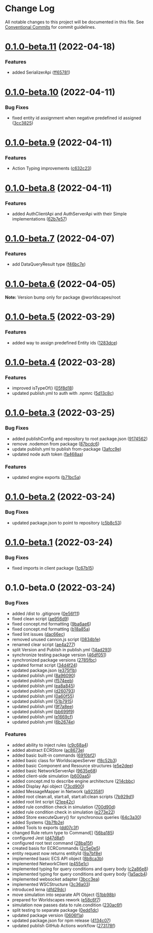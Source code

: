 # Change Log

All notable changes to this project will be documented in this file.
See [Conventional Commits](https://conventionalcommits.org) for commit guidelines.

# [0.1.0-beta.11](https://github.com/worldscapes/engine/compare/v0.1.0-beta.10...v0.1.0-beta.11) (2022-04-18)


### Features

* added SerializerApi ([ff65781](https://github.com/worldscapes/engine/commit/ff65781e037141c0945681a1e12dc63d4c2d39d1))





# [0.1.0-beta.10](https://github.com/worldscapes/engine/compare/v0.1.0-beta.9...v0.1.0-beta.10) (2022-04-11)


### Bug Fixes

* fixed entity id assignment when negative predefined id assigned ([3cc3825](https://github.com/worldscapes/engine/commit/3cc3825e53b23b21364dd2dc9075b6ea50302225))





# [0.1.0-beta.9](https://github.com/worldscapes/engine/compare/v0.1.0-beta.8...v0.1.0-beta.9) (2022-04-11)


### Features

* Action Typing improvements ([c632c23](https://github.com/worldscapes/engine/commit/c632c2304192cc0772f0b902dc370341617488d4))





# [0.1.0-beta.8](https://github.com/worldscapes/engine/compare/v0.1.0-beta.7...v0.1.0-beta.8) (2022-04-11)


### Features

* added AuthClientApi and AuthServerApi with their Simple implementations ([62b7e57](https://github.com/worldscapes/engine/commit/62b7e57f5dbd2c655874aba0422f2c91bea450f8))





# [0.1.0-beta.7](https://github.com/worldscapes/engine/compare/v0.1.0-beta.6...v0.1.0-beta.7) (2022-04-07)


### Features

* add DataQueryResult type ([f46bc7e](https://github.com/worldscapes/engine/commit/f46bc7e80174029b3442810d8936631b1ac3aa47))





# [0.1.0-beta.6](https://github.com/worldscapes/engine/compare/v0.1.0-beta.5...v0.1.0-beta.6) (2022-04-05)

**Note:** Version bump only for package @worldscapes/root





# [0.1.0-beta.5](https://github.com/worldscapes/engine/compare/v0.1.0-beta.4...v0.1.0-beta.5) (2022-03-29)


### Features

* added way to assign predefined Entity ids ([1283dce](https://github.com/worldscapes/engine/commit/1283dceaebca44796206f25c70cd278abe3c2276))





# [0.1.0-beta.4](https://github.com/worldscapes/engine/compare/v0.1.0-beta.3...v0.1.0-beta.4) (2022-03-28)


### Features

* improved isTypeOf() ([05f8d18](https://github.com/worldscapes/engine/commit/05f8d182891bbd576913dee093b50d0a15408953))
* updated publish.yml to auth with .npmrc ([5d13c8c](https://github.com/worldscapes/engine/commit/5d13c8c6da266240459a15fb1bee748ac301c933))





# [0.1.0-beta.3](https://github.com/worldscapes/engine/compare/v0.1.0-beta.2...v0.1.0-beta.3) (2022-03-25)


### Bug Fixes

* added publishConfig and repository to root package.json ([9174562](https://github.com/worldscapes/engine/commit/91745629ca83bd24043bff4009e2403da0c1bdd8))
* remove .nodemon from package ([87bcdc6](https://github.com/worldscapes/engine/commit/87bcdc6a0393f679329eb0688ef2f97c97d138b7))
* update publish.yml to publish from-package ([3afcc9e](https://github.com/worldscapes/engine/commit/3afcc9efa84668d4868b161c8d6aee21f9399581))
* updated node auth token ([fa468aa](https://github.com/worldscapes/engine/commit/fa468aa97f80eeb560b548ac25a4d8a533ac2746))


### Features

* updated engine exports ([b71bc5a](https://github.com/worldscapes/engine/commit/b71bc5a96f65f9117d8f521c7ef32fe8f8449787))





# [0.1.0-beta.2](https://github.com/worldscapes/engine/compare/v0.1.0-beta.1...v0.1.0-beta.2) (2022-03-24)


### Bug Fixes

* updated package.json to point to repository ([c5b8c53](https://github.com/worldscapes/engine/commit/c5b8c53bdb940e2a359140bc4ccbbc3f38dfb7c6))





# [0.1.0-beta.1](https://github.com/worldscapes/engine/compare/v0.1.0-beta.0...v0.1.0-beta.1) (2022-03-24)


### Bug Fixes

* fixed imports in client package ([1c67b15](https://github.com/worldscapes/engine/commit/1c67b152c6c33adf964e4f353651fe081acc19ba))





# 0.1.0-beta.0 (2022-03-24)


### Bug Fixes

* added /dist to .gitignore ([0e56f11](https://github.com/worldscapes/engine/commit/0e56f1146ae2fdf13b79c09dba7f57ce466dcaed))
* fixed clean script ([ae956d9](https://github.com/worldscapes/engine/commit/ae956d998041ca953cbbbc3373b2d0604196c2b4))
* fixed concept.md formatting ([9ba6ae6](https://github.com/worldscapes/engine/commit/9ba6ae6b2058dca15db3838ccc48f7ef27e7e418))
* fixed concept.md formatting ([b18a85a](https://github.com/worldscapes/engine/commit/b18a85a63c8b9e6ecc2270532d3e1a749091eb47))
* fixed lint issues ([dac66ec](https://github.com/worldscapes/engine/commit/dac66ec21b2038bf5df64b446b87e7f23ae595c1))
* removed unused cannon.js script ([0834b1e](https://github.com/worldscapes/engine/commit/0834b1e776461407a4f9af8bf3b75769f6a1e22f))
* renamed clear script ([ae4a277](https://github.com/worldscapes/engine/commit/ae4a277272c716447a9f5d402611bdcae1435abf))
* split Version and Publish in publish.yml ([14ad293](https://github.com/worldscapes/engine/commit/14ad293cf78c30ed4ba5c20207a00c7f81158713))
* synchronize testing package version ([46df051](https://github.com/worldscapes/engine/commit/46df0516039a7ceb1bcbe1bd63fe4e98e6fd3946))
* synchronized package versions ([2785fbc](https://github.com/worldscapes/engine/commit/2785fbc524355b61ab211ffd75a9f908f1d47bbb))
* updated format script ([34d4f24](https://github.com/worldscapes/engine/commit/34d4f2400130b4fb693cf4c5e1e4bd126c03d335))
* updated package.json ([e375f1b](https://github.com/worldscapes/engine/commit/e375f1bb6240c5eb07cdd575ec148518b726d3fc))
* updated publish.yml ([8a96090](https://github.com/worldscapes/engine/commit/8a9609080e62452d869ba1c9a003d08b92a4008c))
* updated publish.yml ([f574eeb](https://github.com/worldscapes/engine/commit/f574eeba73b271e59a84edc9c0828655a4d491d2))
* updated publish.yml ([ea8a845](https://github.com/worldscapes/engine/commit/ea8a8457d4d4068eac44e687bac9be2f061f7caf))
* updated publish.yml ([d260793](https://github.com/worldscapes/engine/commit/d2607934b172bff30a931c68720294b2a1ff4777))
* updated publish.yml ([0a60f55](https://github.com/worldscapes/engine/commit/0a60f55d35a5acf11108eeddf367d495e76d9980))
* updated publish.yml ([51b7915](https://github.com/worldscapes/engine/commit/51b7915f72de50e250720fa4d97b51736bf1d3e4))
* updated publish.yml ([9f7a8ee](https://github.com/worldscapes/engine/commit/9f7a8eee1abf9ba809f0927f89565ba91caeb404))
* updated publish.yml ([bb699f9](https://github.com/worldscapes/engine/commit/bb699f9a2ec0f660e352c98d1a019f973b58c5b4))
* updated publish.yml ([e1669cf](https://github.com/worldscapes/engine/commit/e1669cf2fe91e931544cf434017e5d39444d9915))
* updated publish.yml ([6b2674e](https://github.com/worldscapes/engine/commit/6b2674eb8abdabf4010a1bb7c68ec80cf65ddced))


### Features

* added ability to inject rules ([c9c68a4](https://github.com/worldscapes/engine/commit/c9c68a4cc5b237596ad977cc4c18a42ad30d3052))
* added abstract ECRStore ([ac8673e](https://github.com/worldscapes/engine/commit/ac8673ec9717b88cbeacd028756237360437a387))
* added basic built-in commands ([6910bf2](https://github.com/worldscapes/engine/commit/6910bf286992fbad661a85d293a6436ea8126d25))
* added basic class for WorldscapesServer ([f8c52b3](https://github.com/worldscapes/engine/commit/f8c52b37a530998daaa15e8d9b74cd71ab6510d0))
* added basic Component and Resource structures ([e5e2dee](https://github.com/worldscapes/engine/commit/e5e2dee8d9738550724515742f410bfd35814832))
* added basic NetworkServerApi ([9635e68](https://github.com/worldscapes/engine/commit/9635e6895bdcc831207e1514097b7b3c156679bc))
* added client-side simulation ([b600aa5](https://github.com/worldscapes/engine/commit/b600aa5e8d265f2f923475a2ae5f97cdba7cb681))
* added concept.md to describe engine architecture ([214cbbc](https://github.com/worldscapes/engine/commit/214cbbcf24886598640a2c8ed5ca1021443e504a))
* added Display Api object ([73cd900](https://github.com/worldscapes/engine/commit/73cd900c619f3917122103378f4aa1bf98951ab1))
* added MessageMapper in Network ([a923581](https://github.com/worldscapes/engine/commit/a923581154b65a33831e003d1e96cf574ea52981))
* added root clean:all, start:all, start:all:clean scripts ([7b929d1](https://github.com/worldscapes/engine/commit/7b929d1508ddacae204f796b9d190d732be5727b))
* added root lint script ([21ee42c](https://github.com/worldscapes/engine/commit/21ee42c5e8d234678334237f1a6842abde0e28b3))
* added rule condition check in simulation ([700d90d](https://github.com/worldscapes/engine/commit/700d90d282e0babd67a601f6754a7bcb339d04ed))
* added rule condition check in simulation ([e273e22](https://github.com/worldscapes/engine/commit/e273e220889fac7cb3ff2b11f1fbefe93d819a65))
* added Store executeQuery() for synchronous queries ([64c3a30](https://github.com/worldscapes/engine/commit/64c3a30caa689c1a18e9ecbd85dbfea535ad33cd))
* added Systems ([3b7fb2e](https://github.com/worldscapes/engine/commit/3b7fb2e9629b85e9467ffd6254262c2ac150fcfd))
* added Tools to exports ([dd07c3f](https://github.com/worldscapes/engine/commit/dd07c3f3e41bc7d204e43441a725c76acc23a475))
* changed Rule return type to Command[] ([56ba185](https://github.com/worldscapes/engine/commit/56ba185b8af6006743323debe73533f345277a1e))
* configured Jest ([d47d8af](https://github.com/worldscapes/engine/commit/d47d8af3ed1e9ef64e42aa095d3d647213449b14))
* configured root test command ([28ba15f](https://github.com/worldscapes/engine/commit/28ba15fa6015be62f07a8f2d67d81f62e6bb372f))
* created basis for ECRCommands ([2c5e0e5](https://github.com/worldscapes/engine/commit/2c5e0e58c3df94a8b836b3a9e2156c0ec1b967f6))
* entity request now returns entityId ([9a7bf8e](https://github.com/worldscapes/engine/commit/9a7bf8e450d409697000595125980b1e3a70ab36))
* implemented basic ECS API object ([8b8ca3b](https://github.com/worldscapes/engine/commit/8b8ca3b31a6ac709d5ad98528ed4ee2bee9327d0))
* implemented NetworkClient ([e455e1c](https://github.com/worldscapes/engine/commit/e455e1c3f6df020c88b2e7ccdd2672bac8837603))
* implemented typing for query conditions and query body ([c2a86e8](https://github.com/worldscapes/engine/commit/c2a86e8b48e503f30bc60154d07076febc6ef9bf))
* implemented typing for query conditions and query body ([1a5acb4](https://github.com/worldscapes/engine/commit/1a5acb4fd1efc4df4e0fa35520b2833b871359a1))
* implemented websocket adapter ([3bcc3ea](https://github.com/worldscapes/engine/commit/3bcc3ea58eeb38ef50a50ba421fdeeb8f6ee62c4))
* implemented WSCStructure ([3c36a03](https://github.com/worldscapes/engine/commit/3c36a037c2b3588d38c700027b4d314ecf64b224))
* introduced lerna ([dfd29dc](https://github.com/worldscapes/engine/commit/dfd29dcbe992e6c5cf77e71f98c744460d54eafa))
* move simulation into separate API Object ([51bb98b](https://github.com/worldscapes/engine/commit/51bb98b31d7dd7fba7d9a54867bc3e9dd3a777c1))
* prepared for Worldscapes rework ([e58c6f7](https://github.com/worldscapes/engine/commit/e58c6f7f949cd450a5f36d287dde50be11a110f1))
* simulation now passes data to rule.condition ([230ac6f](https://github.com/worldscapes/engine/commit/230ac6f77d4262b361d506c4cc61002b162c36e5))
* split testing to separate package ([0edd1dc](https://github.com/worldscapes/engine/commit/0edd1dc0af8b39e83d1bcca6ababa0359be173ba))
* updated package version ([0606f1a](https://github.com/worldscapes/engine/commit/0606f1a04635e1e9c806228ecbaf5986c7d8f213))
* updated package.json for npm release ([4134c07](https://github.com/worldscapes/engine/commit/4134c07b5d26b184d77d6dc0e66e810ce9d56675))
* updated publish GitHub Actions workflow ([273178f](https://github.com/worldscapes/engine/commit/273178fb04c3c67e10484e9cb35a8d50fdaea173))

